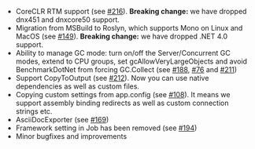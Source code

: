 * CoreCLR RTM support (see [#216](https://github.com/PerfDotNet/BenchmarkDotNet/issues/216)). **Breaking change:** we have dropped dnx451 and dnxcore50 support.
* Migration from MSBuild to Roslyn, which supports Mono on Linux and MacOS (see [#149](https://github.com/PerfDotNet/BenchmarkDotNet/issues/149)).  **Breaking change:** we have dropped .NET 4.0 support.
* Ability to manage GC mode: turn on/off the Server/Concurrent GC modes, extend to CPU groups, set gcAllowVeryLargeObjects and avoid BenchmarkDotNet from forcing GC.Collect (see [#188](https://github.com/PerfDotNet/BenchmarkDotNet/issues/188),  [#76](https://github.com/PerfDotNet/BenchmarkDotNet/issues/76) and [#211](https://github.com/PerfDotNet/BenchmarkDotNet/issues/211))
* Support CopyToOutput (see [#212](https://github.com/PerfDotNet/BenchmarkDotNet/issues/212)). Now you can use native dependencies as well as custom files.
* Copying custom settings from app.config (see [#108](https://github.com/PerfDotNet/BenchmarkDotNet/issues/108)). It means we support assembly binding redirects as well as custom connection strings etc.
* AsciiDocExporter (see [#169](https://github.com/PerfDotNet/BenchmarkDotNet/pull/169))
* Framework setting in Job has been removed (see [#194](https://github.com/PerfDotNet/BenchmarkDotNet/issues/194))
* Minor bugfixes and improvements